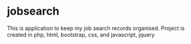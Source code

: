 # jobsearch
This is application to keep my job search records organised. Project is created in php, html, bootstrap, css, and javascript, jquery
